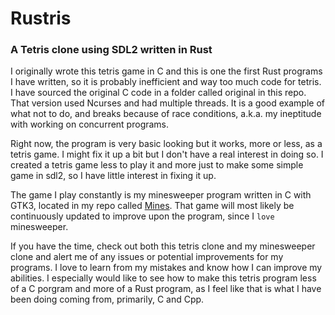 # Rustris
### A Tetris clone using SDL2 written in Rust

I originally wrote this tetris game in C and this is one the first Rust programs I have written, so it is probably inefficient and way too much code for tetris. I have sourced the original C code in a folder called original in this repo. That version used Ncurses and had multiple threads. It is a good example of what not to do, and breaks because of race conditions, a.k.a. my ineptitude with working on concurrent programs. 

Right now, the program is very basic looking but it works, more or less, as a tetris game. I might fix it up a bit but I don't have a real interest in doing so. 
I created a tetris game less to play it and more just to make some simple game in sdl2, so I have little interest in fixing it up.

The game I play constantly is my minesweeper program written in C with GTK3, located in my repo called [Mines](https://github.com/p0l1t1c1an/Mines). That game will most likely be continuously updated to improve upon the program, since I `love` minesweeper.

If you have the time, check out both this tetris clone and my minesweeper clone and alert me of any issues or potential improvements for my programs. I love to learn from my mistakes and know how I can improve my abilities. I especially would like to see how to make this tetris program less of a C porgram and more of a Rust program, as I feel like that is what I have been doing coming from, primarily, C and Cpp.
